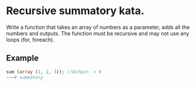 # Recursive summatory kata.

Write a function that takes an array of numbers as a parameter, adds all the numbers and outputs. The function must be recursive and may not use any loops (for, foreach).

## Example

~~~php
sum (array (1, 2, 3)); //Output: > 6
~~~# summatory
